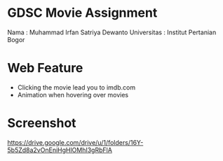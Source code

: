 # GDSC Movie Assignment
Nama        : Muhammad Irfan Satriya Dewanto
Universitas : Institut Pertanian Bogor

# Web Feature
- Clicking the movie lead you to imdb.com
- Animation when hovering over movies

# Screenshot
https://drive.google.com/drive/u/1/folders/16Y-5b5Zd8a2vOnEniHgHlOMhI3gRbFlA